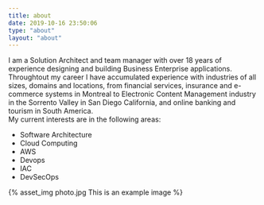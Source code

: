 ```yaml
---
title: about
date: 2019-10-16 23:50:06
type: "about"
layout: "about"
---
```

I am a Solution Architect and team manager with over 18 years of experience designing and building Business Enterprise applications. Throughtout my career I have accumulated experience with industries of all sizes, domains and locations, from financial services, insurance and e-commerce systems in Montreal to Electronic Content Management industry in the Sorrento Valley in San Diego California, and online banking and tourism in South America.  
My current interests are in the following areas:
- Software Architecture
- Cloud Computing
- AWS
- Devops
- IAC
- DevSecOps

{% asset_img photo.jpg This is an example image %}